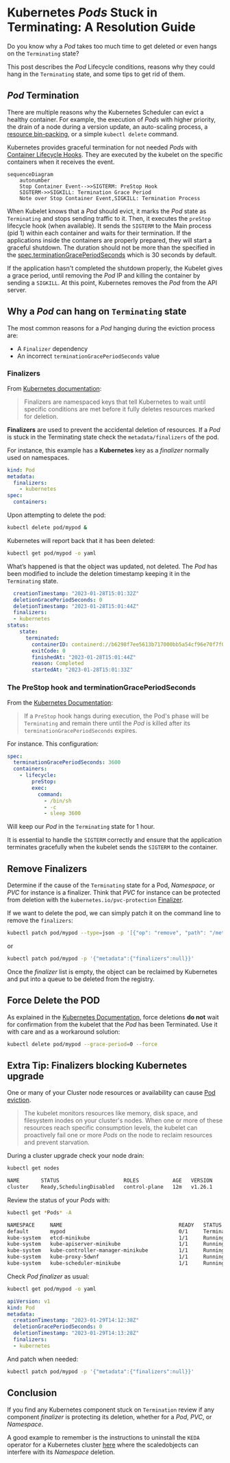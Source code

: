 # Kubernetes *Pods* Stuck in Terminating: A Resolution Guide

Do you know why a *Pod* takes too much time to get deleted or even hangs on the `Terminating` state?

This post describes the *Pod* Lifecycle conditions, reasons why they could hang in the `Terminating` state, and some tips to get rid of them.

## *Pod* Termination

There are multiple reasons why the Kubernetes Scheduler can evict a healthy container. For example, the execution of *Pods* with higher priority, the drain of a node during a version update, an auto-scaling process, a [resource bin-packing](https://kubernetes.io/docs/concepts/scheduling-eviction/resource-bin-packing/), or a simple `kubectl delete` command.

Kubernetes provides graceful termination for not needed *Pods* with [Container Lifecycle Hooks](https://kubernetes.io/docs/concepts/containers/container-lifecycle-hooks/#container-hooks). They are executed by the kubelet on the specific containers when it receives the event.

```mermaid
sequenceDiagram
    autonumber
    Stop Container Event-->>SIGTERM: PreStop Hook
    SIGTERM->>SIGKILL: Termination Grace Period
    Note over Stop Container Event,SIGKILL: Termination Process
```

When Kubelet knows that a *Pod* should evict, it marks the *Pod* state as `Terminating` and stops sending traffic to it. Then, it executes the `preStop` lifecycle hook (when available). It sends the `SIGTERM` to the Main process (pid 1) within each container and waits for their termination. If the applications inside the containers are properly prepared, they will start a graceful shutdown. The duration should not be more than the specified in the [spec.terminationGracePeriodSeconds](https://kubernetes.io/docs/reference/generated/kubernetes-api/v1.21/#podspec-v1-core) which is 30 seconds by default.

If the application hasn't completed the shutdown properly, the Kubelet gives a grace period, until removing the *Pod* IP and killing the container by sending a `SIGKILL`. At this point, Kubernetes removes the *Pod* from the API server.

## Why a *Pod* can hang on `Terminating` state

The most common reasons for a *Pod* hanging during the eviction process are:

* A `Finalizer` dependency
* An incorrect `terminationGracePeriodSeconds` value

### Finalizers

From [Kubernetes documentation](https://kubernetes.io/docs/concepts/overview/working-with-objects/finalizers/):

> Finalizers are namespaced keys that tell Kubernetes to wait until specific conditions are met before it fully deletes resources marked for deletion.

**Finalizers** are used to prevent the accidental deletion of resources. If a *Pod* is stuck in the Terminating state check the `metadata/finalizers` of the pod.

For instance, this example has a **Kubernetes** key as a *finalizer* normally used on namespaces.

```yaml
kind: Pod
metadata:
  finalizers:
    - kubernetes
spec:
  containers:
```

Upon attempting to delete the pod:

```sh
kubectl delete pod/mypod &
```

Kubernetes will report back that it has been deleted:

```sh
kubectl get pod/mypod -o yaml
```

What’s happened is that the object was updated, not deleted. The *Pod* has been modified to include the deletion timestamp keeping it in the `Terminating` state.

```yaml
  creationTimestamp: "2023-01-28T15:01:32Z"
  deletionGracePeriodSeconds: 0
  deletionTimestamp: "2023-01-28T15:01:44Z"
  finalizers:
  - kubernetes
status:
    state:
      terminated:
        containerID: containerd://b6298f7ee5613b717000bb5a54cf96e70f7f0cb8dd8e1c3c5f9d115b0fbfc7c9
        exitCode: 0
        finishedAt: "2023-01-28T15:01:44Z"
        reason: Completed
        startedAt: "2023-01-28T15:01:33Z"
```

### The PreStop hook and terminationGracePeriodSeconds

From the [Kubernetes Documentation](https://kubernetes.io/docs/concepts/containers/container-lifecycle-hooks/#hook-handler-execution):

> If a `PreStop` hook hangs during execution, the Pod's phase will be `Terminating` and remain there until the *Pod* is killed after its `terminationGracePeriodSeconds` expires.

For instance. This configuration:

```yaml
spec:
  terminationGracePeriodSeconds: 3600
  containers:
    - lifecycle:
        preStop:
        exec:
          command:
            - /bin/sh
            - -c
            - sleep 3600
```

Will keep our *Pod* in the `Terminating` state for 1 hour.

It is essential to handle the `SIGTERM` correctly and ensure that the application terminates gracefully when the kubelet sends the `SIGTERM` to the container.

## Remove Finalizers

Determine if the cause of the `Terminating` state for a Pod, *Namespace*, or *PVC* for instance is a finalizer. Think that *PVC* for instance can be protected from deletion with the `kubernetes.io/pvc-protection` [Finalizer](https://kubernetes.io/blog/2021/12/15/kubernetes-1-23-prevent-persistentvolume-leaks-when-deleting-out-of-order/).

If we want to delete the pod, we can simply patch it on the command line to remove the `finalizers`:

```sh
kubectl patch pod/mypod --type=json -p '[{"op": "remove", "path": "/metadata/finalizers" }]'
```

or

```sh
kubectl patch pod/mypod -p '{"metadata":{"finalizers":null}}'
```

Once the *finalizer* list is empty, the object can be reclaimed by Kubernetes and put into a queue to be deleted from the registry.

## Force Delete the POD

As explained in the [Kubernetes Documentation](https://kubernetes.io/docs/tasks/run-application/force-delete-stateful-set-pod/#force-deletion), force deletions **do not** wait for confirmation from the kubelet that the *Pod* has been Terminated. Use it with care and as a workaround solution:

```sh
kubectl delete pod/mypod --grace-period=0 --force
```

## Extra Tip: Finalizers blocking Kubernetes upgrade

One or many of your Cluster node resources or availability can cause [Pod eviction](https://kubernetes.io/docs/concepts/scheduling-eviction/node-pressure-eviction/).

>The kubelet monitors resources like memory, disk space, and filesystem inodes on your cluster's nodes. When one or more of these resources reach specific consumption levels, the kubelet can proactively fail one or more *Pods* on the node to reclaim resources and prevent starvation.

During a cluster upgrade check your node drain:

```sh
kubectl get nodes
```

```sh
NAME       STATUS                     ROLES           AGE   VERSION
cluster    Ready,SchedulingDisabled   control-plane   12m   v1.26.1
```

Review the status of your *Pods* with:

```sh
kubectl get *Pods* -A
```

```sh
NAMESPACE     NAME                                      READY   STATUS        RESTARTS   AGE
default       mypod                                     0/1     Terminating   0          5m42s
kube-system   etcd-minikube                             1/1     Running       0          14m
kube-system   kube-apiserver-minikube                   1/1     Running       0          14m
kube-system   kube-controller-manager-minikube          1/1     Running       0          14m
kube-system   kube-proxy-5dwnf                          1/1     Running       0          14m
kube-system   kube-scheduler-minikube                   1/1     Running       0          14m
```

Check *Pod* *finalizer* as usual:

```sh
kubectl get pod/mypod -o yaml
```

```yaml
apiVersion: v1
kind: Pod
metadata:
  creationTimestamp: "2023-01-29T14:12:38Z"
  deletionGracePeriodSeconds: 0
  deletionTimestamp: "2023-01-29T14:13:28Z"
  finalizers:
  - kubernetes
```

And patch when needed:

```sh
kubectl patch pod/mypod -p '{"metadata":{"finalizers":null}}'
```

## Conclusion

If you find any Kubernetes component stuck on `Termination` review if any component *finalizer* is protecting its deletion, whether for a *Pod*, *PVC*, or *Namespace*.

A good example to remember is the instructions to uninstall the `KEDA` operator for a Kubernetes cluster [here](https://keda.sh/docs/2.9/deploy/#uninstall) where the scaledobjects can interfere with its *Namespace* deletion.
